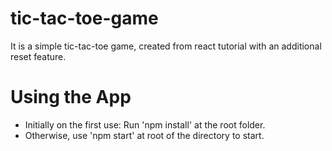 # tic-tac-toe-game
It is a simple tic-tac-toe game, created from react tutorial with an additional reset feature.

# Using the App
- Initially on the first use: Run 'npm install' at the root folder.
- Otherwise, use 'npm start' at root of the directory to start.
